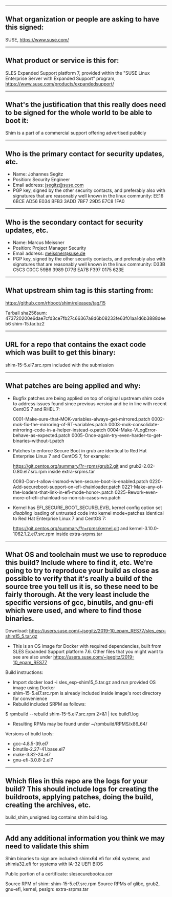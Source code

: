 -------------------------------------------------------------------------------
What organization or people are asking to have this signed:
-------------------------------------------------------------------------------
SUSE, https://www.suse.com/

-------------------------------------------------------------------------------
What product or service is this for:
-------------------------------------------------------------------------------
SLES Expanded Support platform 7, provided within the 
"SUSE Linux Enterprise Server with Expanded Support" program,
https://www.suse.com/products/expandedsupport/

-------------------------------------------------------------------------------
What's the justification that this really does need to be signed for the whole world to be able to boot it:
-------------------------------------------------------------------------------
Shim is a part of a commercial support offering advertised publicly

-------------------------------------------------------------------------------
Who is the primary contact for security updates, etc.
-------------------------------------------------------------------------------
- Name: Johannes Segitz
- Position: Security Engineer
- Email address: jsegitz@suse.com
- PGP key, signed by the other security contacts, and preferably also with signatures that are reasonably well known in the linux community:
  EE16 6BCE AD56 E034 BFB3  3ADD 7BF7 29D5 E7C8 1FA0

-------------------------------------------------------------------------------
Who is the secondary contact for security updates, etc.
-------------------------------------------------------------------------------
- Name: Marcus Meissner
- Position: Project Manager Security
- Email address: meissner@suse.de
- PGP key, signed by the other security contacts, and preferably also with signatures that are reasonably well known in the linux community:
  D33B C5C3 C0CC 59B6 3989 D77B EA7B F397 0175 623E

-------------------------------------------------------------------------------
What upstream shim tag is this starting from:
-------------------------------------------------------------------------------
https://github.com/rhboot/shim/releases/tag/15

Tarball sha256sum:
473720200e6dae7cfd3ce7fb27c66367a8d6b08233fe63f01aa1d6b3888deeb6  shim-15.tar.bz2

-------------------------------------------------------------------------------
URL for a repo that contains the exact code which was built to get this binary:
-------------------------------------------------------------------------------
shim-15-5.el7.src.rpm included with the submission

-------------------------------------------------------------------------------
What patches are being applied and why:
-------------------------------------------------------------------------------
- Bugfix patches are being applied on top of original upstream shim code to
address issues found since previous version and be in line with recent CentOS 7 and RHEL 7:

  0001-Make-sure-that-MOK-variables-always-get-mirrored.patch
  0002-mok-fix-the-mirroring-of-RT-variables.patch
  0003-mok-consolidate-mirroring-code-in-a-helper-instead-o.patch
  0004-Make-VLogError-behave-as-expected.patch
  0005-Once-again-try-even-harder-to-get-binaries-without-t.patch

- Patches to enforce Secure Boot in grub are identical to Red Hat Enterprise Linux 7
  and CentOS 7, for example:

  https://git.centos.org/summary/?r=rpms/grub2.git
  and grub2-2.02-0.80.el7.src.rpm inside extra-srpms.tar

  0093-Don-t-allow-insmod-when-secure-boot-is-enabled.patch
  0220-Add-secureboot-support-on-efi-chainloader.patch
  0221-Make-any-of-the-loaders-that-link-in-efi-mode-honor-.patch
  0225-Rework-even-more-of-efi-chainload-so-non-sb-cases-wo.patch

- Kernel has EFI_SECURE_BOOT_SECURELEVEL kernel config option set _disabling_
  loading of untrusted code into kernel mode+patches
  identical to Red Hat Enterprise Linux 7 and CentOS 7: 

  https://git.centos.org/summary/?r=rpms/kernel.git
  and kernel-3.10.0-1062.1.2.el7.src.rpm inside extra-srpms.tar

-------------------------------------------------------------------------------
What OS and toolchain must we use to reproduce this build?  Include where to find it, etc.  We're going to try to reproduce your build as close as possible to verify that it's really a build of the source tree you tell us it is, so these need to be fairly thorough. At the very least include the specific versions of gcc, binutils, and gnu-efi which were used, and where to find those binaries.
-------------------------------------------------------------------------------

Download: 
https://users.suse.com/~jsegitz/2019-10_epam_RES77/sles_esp-shim15_5.tar.gz

- This is an OS image for Docker with required dependencies, built from SLES Expanded Support platform 7.6. Other files that you might want to see
are also under https://users.suse.com/~jsegitz/2019-10_epam_RES77

Build instructions:

- Import 
  docker load -i sles_esp-shim15_5.tar.gz
  and run provided OS image using Docker
- shim-15-5.el7.src.rpm is already included inside image's root directory for convenience
- Rebuild included SRPM as follows:

$ rpmbuild --rebuild shim-15-5.el7.src.rpm 2>&1 | tee build1.log

- Resulting RPMs may be found under ~/rpmbuild/RPMS/x86_64/

Versions of build tools:

- gcc-4.8.5-39.el7
- binutils-2.27-41.base.el7
- make-3.82-24.el7
- gnu-efi-3.0.8-2.el7

-------------------------------------------------------------------------------
Which files in this repo are the logs for your build?   This should include logs for creating the buildroots, applying patches, doing the build, creating the archives, etc.
-------------------------------------------------------------------------------
build_shim_unsigned.log contains shim build log.

-------------------------------------------------------------------------------
Add any additional information you think we may need to validate this shim
-------------------------------------------------------------------------------

Shim binaries to sign are included:
shimx64.efi for x64 systems, and shimia32.efi for systems with IA-32 UEFI BIOS

Public portion of a certificate: slesecurebootca.cer

Source RPM of shim: shim-15-5.el7.src.rpm
Source RPMs of glibc, grub2, gnu-efi, kernel, pesign: extra-srpms.tar
